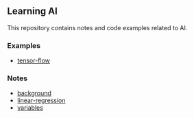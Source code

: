 ## Learning AI
This repository contains notes and code examples related to AI.

### Examples

* [tensor-flow](./tensor-flow/README.md)

### Notes

* [background](./notes/background.md)
* [linear-regression](./notes/linear-regression.md)
* [variables](./notes/variables.md)
